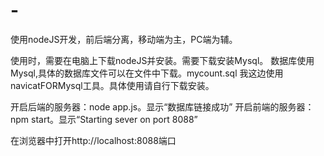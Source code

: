 # -
使用nodeJS开发，前后端分离，移动端为主，PC端为辅。

使用时，需要在电脑上下载nodeJS并安装。需要下载安装Mysql。
数据库使用Mysql,具体的数据库文件可以在文件中下载。mycount.sql
我这边使用navicatFORMysql工具。具体使用请自行下载安装。


开启后端的服务器：node app.js。显示“数据库链接成功”
开启前端的服务器：npm start。显示“Starting sever on port 8088”


在浏览器中打开http://localhost:8088端口

